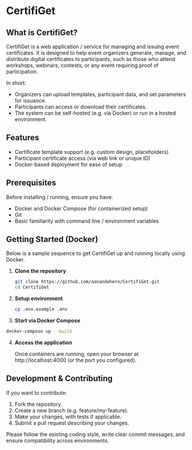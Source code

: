 # CertifiGet

## What is CertifiGet?

CertifiGet is a web application / service for managing and issuing event certificates. It is designed to help event organizers generate, manage, and distribute digital certificates to participants, such as those who attend workshops, webinars, contests, or any event requiring proof of participation.

In short:

- Organizers can upload templates, participant data, and set parameters for issuance.  
- Participants can access or download their certificates.  
- The system can be self-hosted (e.g. via Docker) or run in a hosted environment.


## Features

- Certificate template support (e.g. custom design, placeholders)  
- Participant certificate access (via web link or unique ID)  
- Docker-based deployment for ease of setup  

## Prerequisites

Before installing / running, ensure you have:

- Docker and Docker Compose (for containerized setup)   
- Git  
- Basic familiarity with command line / environment variables  

## Getting Started (Docker)

Below is a sample sequence to get CertifiGet up and running locally using Docker.

1. **Clone the repository**  
   ```bash
   git clone https://github.com/aanandahero/CertifiGet.git
   cd CertifiGet
   ```
2. **Setup environment**
   ```bash
   cp .env.example .env
   ```
3. **Start via Docker Compose**
  ```bash
  docker-compose up --build
  ```
4. **Access the application**
   
   Once containers are running, open your browser at http://localhost:4000 (or the port you configured).

## Development & Contributing

If you want to contribute:

  1. Fork the repository.
  2. Create a new branch (e.g. feature/my-feature).
  3. Make your changes, with tests if applicable.
  4. Submit a pull request describing your changes.
     
Please follow the existing coding style, write clear commit messages, and ensure compatibility across environments.



